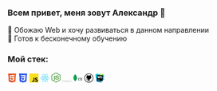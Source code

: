 ### Всем привет, меня зовут Александр 👋

🖤 Обожаю Web и хочу развиваться в данном направлении  
🤯 Готов к бесконечному обучению   

### Мой стек:
<a href="#"><img alt="html5" src="images/html.svg" width="18"></a>
<a href="#"><img alt="css" src="images/css.svg" width="18"></a>
<a href="#"><img alt="js" src="images/js.svg" width="18"></a>
<a href="#"><img alt="react" src="images/react.svg" width="18"></a>
<a href="#"><img alt="nodejs" src="images/nodejs.svg" width="18"></a>
<a href="#"><img alt="express" src="images/express.svg" width="18"></a>
<a href="#"><img alt="mongodb" src="images/mongodb.svg" width="18"></a> 
<a href="#"><img alt="github" src="images/github.svg" width="18"></a>
<a href="#"><img alt="webstorm" src="images/webstorm.svg" width="18"></a>
